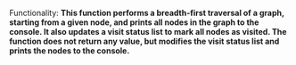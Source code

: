 Functionality: **This function performs a breadth-first traversal of a graph, starting from a given node, and prints all nodes in the graph to the console. It also updates a visit status list to mark all nodes as visited. The function does not return any value, but modifies the visit status list and prints the nodes to the console.**